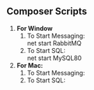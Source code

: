 ## Composer Scripts

<ol>
    <li><b>For Window</b>
        <ol>
            <li>To Start Messaging: <br> net start RabbitMQ</li>
            <li>To Start SQL: <br> net start MySQL80</li>
        </ol>
    </li>
    <li><b>For Mac:</b>
        <ol>
            <li>To Start Messaging: <br> </li>
            <li>To Start SQL: <br> </li>
        </ol>
    </li>
</ol>

